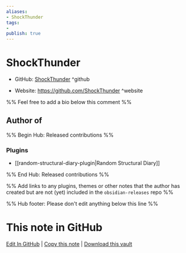 ```yaml
---
aliases:
- ShockThunder
tags:
- 
publish: true
---
```


# ShockThunder

- GitHub: [ShockThunder](https://github.com/ShockThunder/) ^github
<!-- - Discord: `@` ^discord-->
- Website: <https://github.com/ShockThunder> ^website
<!-- - [[Publish sites|Publish site]]: ^publish-->

%% Feel free to add a bio below this comment %%


## Author of

%% Begin Hub: Released contributions %%
### Plugins
- [[random-structural-diary-plugin|Random Structural Diary]]

%% End Hub: Released contributions %%

%% Add links to any plugins, themes or other notes that the author has created but are not (yet) included in the `obsidian-releases` repo %%

<!--
### Unlisted plugins

- 
-->

<!--
### Others

- 
-->

<!--
## Sponsor this author

- [[GitHub sponsors]]: [Sponsor @ShockThunder on GitHub Sponsors](https://github.com/sponsors/ShockThunder) ^github-sponsor
- [[Buy me a coffee]]: ^buy-me-a-coffee
- [[PayPal]]: ^paypal
- [[Patreon]]: ^patreon

-->

<!--
## Follow this author

- [[YouTube Channels|On YouTube]]: ^youtube
- Twitter: ^twitter
- ...
-->

%% Hub footer: Please don't edit anything below this line %%

# This note in GitHub

<span class="git-footer">[Edit In GitHub](https://github.dev/obsidian-community/obsidian-hub/blob/main/01%20-%20Community/People/ShockThunder.md "git-hub-edit-note") | [Copy this note](https://raw.githubusercontent.com/obsidian-community/obsidian-hub/main/01%20-%20Community/People/ShockThunder.md "git-hub-copy-note") | [Download this vault](https://github.com/obsidian-community/obsidian-hub/archive/refs/heads/main.zip "git-hub-download-vault") </span>
